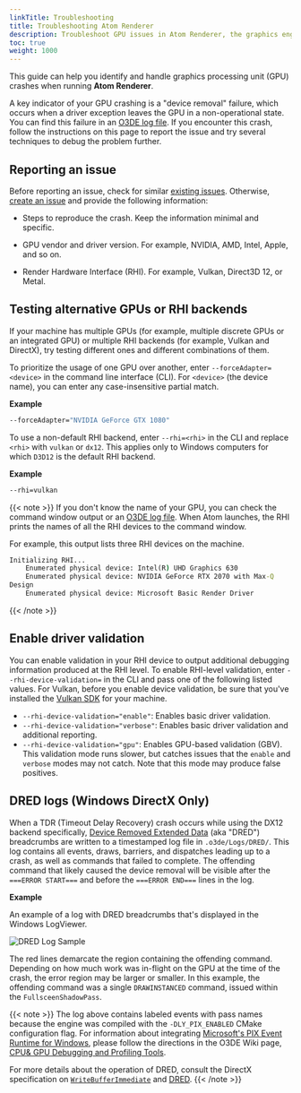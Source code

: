 ```yaml
---
linkTitle: Troubleshooting
title: Troubleshooting Atom Renderer
description: Troubleshoot GPU issues in Atom Renderer, the graphics engine integrated into Open 3D Engine (O3DE).
toc: true
weight: 1000
---
```


This guide can help you identify and handle graphics processing unit (GPU) crashes when running **Atom Renderer**.

A key indicator of your GPU crashing is a "device removal" failure, which occurs when a driver exception leaves the GPU in a non-operational state. You can find this failure in an [O3DE log file](/docs/user-guide/appendix/log-files). If you encounter this crash, follow the instructions on this page to report the issue and try several techniques to debug the problem further.


## Reporting an issue

Before reporting an issue, check for similar [existing issues](https://github.com/o3de/o3de/issues). Otherwise, [create an issue](https://github.com/o3de/o3de/issues/new/choose) and provide the following information:

- Steps to reproduce the crash. Keep the information minimal and specific.
  
- GPU vendor and driver version. For example, NVIDIA, AMD, Intel, Apple, and so on.

- Render Hardware Interface (RHI). For example, Vulkan, Direct3D 12, or Metal.


## Testing alternative GPUs or RHI backends

If your machine has multiple GPUs (for example, multiple discrete GPUs or an integrated GPU) or multiple RHI backends (for example, Vulkan and DirectX), try testing different ones and different combinations of them.

To prioritize the usage of one GPU over another, enter `--forceAdapter=<device>` in the command line interface (CLI). For `<device>` (the device name), you can enter any case-insensitive partial match.

**Example**

```cmd
--forceAdapter="NVIDIA GeForce GTX 1080"
```

To use a non-default RHI backend, enter `--rhi=<rhi>` in the CLI and replace `<rhi>` with `vulkan` or `dx12`. This applies only to Windows computers for which `D3D12` is the default RHI backend.

**Example**

```cmd
--rhi=vulkan
```

{{< note >}}
If you don't know the name of your GPU, you can check the command window output or an [O3DE log file](/docs/user-guide/appendix/log-files). When Atom launches, the RHI prints the names of all the RHI devices to the command window.

For example, this output lists three RHI devices on the machine.

```cmd
Initializing RHI...
    Enumerated physical device: Intel(R) UHD Graphics 630
    Enumerated physical device: NVIDIA GeForce RTX 2070 with Max-Q
Design
    Enumerated physical device: Microsoft Basic Render Driver
```
{{< /note >}}


## Enable driver validation

You can enable validation in your RHI device to output additional debugging information produced at the RHI level. To enable RHI-level validation, enter `--rhi-device-validation=` in the CLI and pass one of the following listed values. For Vulkan, before you enable device validation, be sure that you've installed the [Vulkan SDK](https://vulkan.lunarg.com/sdk/home) for your machine.

- `--rhi-device-validation="enable"`: Enables basic driver validation.
- `--rhi-device-validation="verbose"`: Enables basic driver validation and additional reporting.
- `--rhi-device-validation="gpu"`: Enables GPU-based validation (GBV). This validation mode runs slower, but catches issues that the `enable` and `verbose` modes may not catch. Note that this mode may produce false positives.


## DRED logs (Windows DirectX Only)

When a TDR (Timeout Delay Recovery) crash occurs while using the DX12 backend specifically, [Device Removed Extended Data](https://microsoft.github.io/DirectX-Specs/d3d/DeviceRemovedExtendedData.html) (aka "DRED") breadcrumbs
are written to a timestamped log file in `.o3de/Logs/DRED/`. This log contains all events, draws, barriers, and dispatches leading up to a crash, as well as commands that failed to complete.
The offending command that likely caused the device removal will be visible after the `===ERROR START===` and before the `===ERROR END===` lines in the log. 

**Example**

An example of a log with DRED breadcrumbs that's displayed in the Windows LogViewer.

<img src="/images/atom-guide/dev-guide/dred_log_sample.png" alt="DRED Log Sample" style="max-width: 800px"/>

The red lines demarcate the region containing the offending command. Depending on how much work was in-flight on the GPU at the time of the crash, the error region may be larger or smaller. In this example, the offending command was a single `DRAWINSTANCED` command, issued within the `FullsceenShadowPass`.

{{< note >}}
The log above contains labeled events with pass names because the engine was compiled with the `-DLY_PIX_ENABLED` CMake configuration flag. For information about integrating [Microsoft's PIX Event Runtime for Windows](https://devblogs.microsoft.com/pix/winpixeventruntime/), please follow the directions in the O3DE Wiki page, [CPU& GPU Debugging and Profiling Tools](https://github.com/o3de/o3de/wiki/CPU-&-GPU-Debugging-and-Profiling-Tools#pix-cpu--gpu-profiling).

For more details about the operation of DRED, consult the DirectX specification on [`WriteBufferImmediate`](https://microsoft.github.io/DirectX-Specs/d3d/D3D12WriteBufferImmediate.html) and [DRED](https://microsoft.github.io/DirectX-Specs/d3d/DeviceRemovedExtendedData.html).
{{< /note >}}